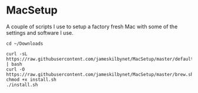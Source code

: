 # MacSetup

A couple of scripts I use to setup a factory fresh Mac with some of the settings and software I use.
```shell
cd ~/Downloads

curl -sL https://raw.githubusercontent.com/jameskilbynet/MacSetup/master/defaults.sh | bash
curl -O https://raw.githubusercontent.com/jameskilbynet/MacSetup/master/brew.sh
chmod +x install.sh
./install.sh
```
